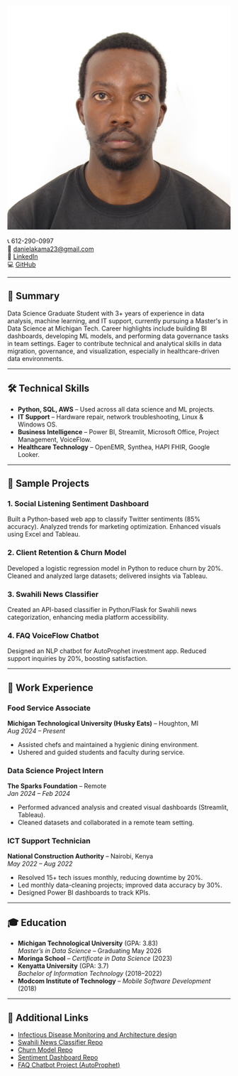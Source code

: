 
![Profile Photo](101.jpg)

📞 612-290-0997  
📧 [danielakama23@gmail.com](mailto:danielakama23@gmail.com)  
🔗 [LinkedIn](https://www.linkedin.com/in/danielakamanyamweya)  
💻 [GitHub](https://github.com/Daniel1999Akama)

---

## 🔹 Summary

Data Science Graduate Student with 3+ years of experience in data analysis, machine learning, and IT support, currently pursuing a Master's in Data Science at Michigan Tech. Career highlights include building BI dashboards, developing ML models, and performing data governance tasks in team settings. Eager to contribute technical and analytical skills in data migration, governance, and visualization, especially in healthcare-driven data environments.

---

## 🛠 Technical Skills

- **Python, SQL, AWS** – Used across all data science and ML projects.
- **IT Support** – Hardware repair, network troubleshooting, Linux & Windows OS.
- **Business Intelligence** – Power BI, Streamlit, Microsoft Office, Project Management, VoiceFlow.
- **Healthcare Technology** – OpenEMR, Synthea, HAPI FHIR, Google Looker.

---

## 📂 Sample Projects

### 1. Social Listening Sentiment Dashboard  
Built a Python-based web app to classify Twitter sentiments (85% accuracy). Analyzed trends for marketing optimization. Enhanced visuals using Excel and Tableau.

### 2. Client Retention & Churn Model  
Developed a logistic regression model in Python to reduce churn by 20%. Cleaned and analyzed large datasets; delivered insights via Tableau.

### 3. Swahili News Classifier  
Created an API-based classifier in Python/Flask for Swahili news categorization, enhancing media platform accessibility.

### 4. FAQ VoiceFlow Chatbot  
Designed an NLP chatbot for AutoProphet investment app. Reduced support inquiries by 20%, boosting satisfaction.

---

## 💼 Work Experience

### Food Service Associate  
**Michigan Technological University (Husky Eats)** – Houghton, MI  
_Aug 2024 – Present_  
- Assisted chefs and maintained a hygienic dining environment.
- Ushered and guided students and faculty during service.

### Data Science Project Intern  
**The Sparks Foundation** – Remote  
_Jan 2024 – Feb 2024_  
- Performed advanced analysis and created visual dashboards (Streamlit, Tableau).
- Cleaned datasets and collaborated in a remote team setting.

### ICT Support Technician  
**National Construction Authority** – Nairobi, Kenya  
_May 2022 – Aug 2022_  
- Resolved 15+ tech issues monthly, reducing downtime by 20%.
- Led monthly data-cleaning projects; improved data accuracy by 30%.
- Designed Power BI dashboards to track KPIs.

---

## 🎓 Education

- **Michigan Technological University** (GPA: 3.83)  
  *Master’s in Data Science* – Graduating May 2026  
- **Moringa School** – *Certificate in Data Science* (2023)  
- **Kenyatta University** (GPA: 3.7)  
  *Bachelor of Information Technology* (2018–2022)  
- **Modcom Institute of Technology** – *Mobile Software Development* (2018)

---

## 🔗 Additional Links

- [Infectious Disease Monitoring and Architecture design](https://github.com/Daniel1999Akama/Daniel-Akama-Nyamweya)
- [Swahili News Classifier Repo](https://github.com/Daniel1999Akama/News-Classification)  
- [Churn Model Repo](https://github.com/Daniel1999Akama/moringa_phase4_project)  
- [Sentiment Dashboard Repo](https://github.com/Daniel1999Akama/moringa_phase3_project)  
- [FAQ Chatbot Project (AutoProphet)](https://github.com/jeffreywallphd/AutoProphet/tree/FALL2024-BA5200-Team5/prototypes/Fall2024/Team5/AutoProp_Codes_1)
  

